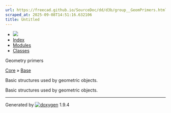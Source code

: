 ```yaml
---
url: https://freecad.github.io/SourceDoc/dd/d3b/group__GeomPrimers.html
scraped_at: 2025-09-08T14:51:16.632106
title: Untitled
---
```


  * [ ![](https://www.freecad.org/svg/logo-freecad.svg) ](https://freecadweb.org "FreeCAD")
  * [Index](../../index.html "Index")
  * [Modules](../../modules.html "Modules list")
  * [Classes](../../annotated.html "Annotated list")

Geometry primers

[Core](../../d4/d68/group__CORE.html) » [Base](../../db/d3e/group__BASE.html)

Basic structures used by geometric objects.

Basic structures used by geometric objects.

* * *

Generated by
[![doxygen](../../doxygen.svg)](https://www.doxygen.org/index.html) 1.9.4

